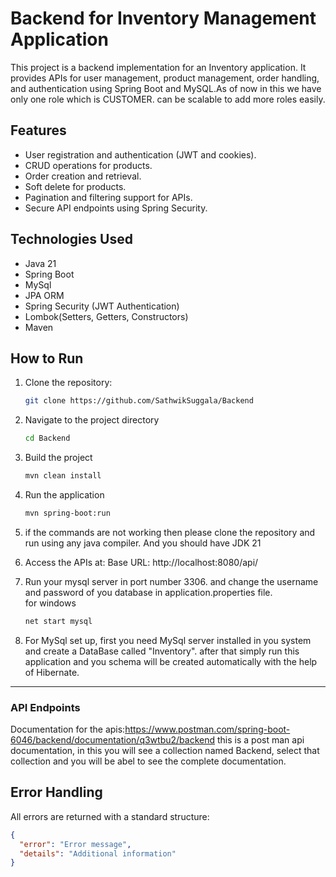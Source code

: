 # Backend for Inventory Management Application
This project is a backend implementation for an Inventory application. It provides APIs for user management, product management, order handling, and authentication using Spring Boot and MySQL.As of now in this we have only one role which is CUSTOMER. can be scalable to add more roles easily.
## Features
- User registration and authentication (JWT and cookies).
- CRUD operations for products.
- Order creation and retrieval.
- Soft delete for products.
- Pagination and filtering support for APIs.
- Secure API endpoints using Spring Security.
## Technologies Used
- Java 21
- Spring Boot
- MySql
- JPA ORM
- Spring Security (JWT Authentication)
- Lombok(Setters, Getters, Constructors)
- Maven
## How to Run

1. Clone the repository:
   ```bash
   git clone https://github.com/SathwikSuggala/Backend
2. Navigate to the project directory
    ```bash
    cd Backend
3. Build the project
    ```bash
   mvn clean install
4. Run the application
    ```bash
   mvn spring-boot:run
5. if the commands are not working then please clone the repository and run using any java compiler. And you should have JDK 21
6. Access the APIs at:
   Base URL: http://localhost:8080/api/

7. Run your mysql server in port number 3306. and change the username and password of you database in application.properties file.  
   for windows
   ```bash
   net start mysql
8. For MySql set up, first you need MySql server installed in you system and create a DataBase called "Inventory". after that simply run this application and you schema will be created automatically with the help of Hibernate.
---

### **API Endpoints**
Documentation for the apis:https://www.postman.com/spring-boot-6046/backend/documentation/q3wtbu2/backend
this is a post man api documentation, in this you will see a collection named Backend, select that collection and you will be abel to see the complete documentation.

## Error Handling
All errors are returned with a standard structure:
```json
{
  "error": "Error message",
  "details": "Additional information"
}

   
